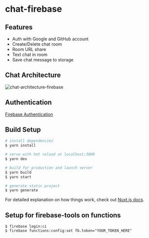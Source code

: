 # chat-firebase

## Features
- Auth with Google and GitHub account
- Create/Delete chat room
- Room URL share
- Text chat in room
- Save chat message to storage

## Chat Architecture
![chat-architecture-firebase](https://user-images.githubusercontent.com/24800246/80309434-fe445700-880f-11ea-85ae-b10726c8fc24.png)

## Authentication
[Firebase Authentication](https://firebase.google.com/docs/auth)

## Build Setup

```bash
# install dependencies
$ yarn install

# serve with hot reload at localhost:3000
$ yarn dev

# build for production and launch server
$ yarn build
$ yarn start

# generate static project
$ yarn generate
```

For detailed explanation on how things work, check out [Nuxt.js docs](https://nuxtjs.org).

## Setup for firebase-tools on functions

```console
$ firebase login:ci
$ firebase functions:config:set fb.token="YOUR_TOKEN_HERE"
```
